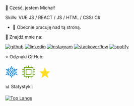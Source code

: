 👋 Cześć, jestem Michał!

Skills: VUE JS / REACT / JS / HTML / CSS/ C#

- 🔭 Obecnie pracuję nad tą stroną. 

🔗 Znajdź mnie na:

[<img src='https://cdn.jsdelivr.net/npm/simple-icons@3.0.1/icons/github.svg' alt='github' height='40'>](https://github.com/Michaluszeq)  [<img src='https://cdn.jsdelivr.net/npm/simple-icons@3.0.1/icons/linkedin.svg' alt='linkedin' height='40'>](https://www.linkedin.com/in/https://www.linkedin.com/in/michaluszeq-undefined-26485b29b//)  [<img src='https://cdn.jsdelivr.net/npm/simple-icons@3.0.1/icons/instagram.svg' alt='instagram' height='40'>](https://www.instagram.com/https://www.instagram.com/michaluszeq//)  [<img src='https://cdn.jsdelivr.net/npm/simple-icons@3.0.1/icons/stackoverflow.svg' alt='stackoverflow' height='40'>](https://stackoverflow.com/users/https://stackoverflow.com/users/23330467/micha%c5%82-kocio%c5%82ek)  [<img src='https://cdn.jsdelivr.net/npm/simple-icons@3.0.1/icons/spotify.svg' alt='spotify' height='40'>](https://open.spotify.com/user/b81pf5gav9goof31m8vc0y2au?si=f49408c58c5444cd)  

⭐ Odznaki GitHub:

<a href='https://archiveprogram.github.com/'><img src='https://raw.githubusercontent.com/acervenky/animated-github-badges/master/assets/acbadge.gif' width='40' height='40'></a> <a href='https://docs.github.com/en/developers'><img src='https://raw.githubusercontent.com/acervenky/animated-github-badges/master/assets/devbadge.gif' width='40' height='40'></a> <a href='https://stars.github.com/'><img src='https://raw.githubusercontent.com/acervenky/animated-github-badges/master/assets/starbadge.gif' width='35' height='35'></a> 

📊 Statystyki:

[![Top Langs](https://github-readme-stats.vercel.app/api/top-langs/?username=Michaluszeq)](https://github.com/anuraghazra/github-readme-stats)
